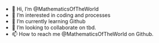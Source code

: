 - 👋 Hi, I’m @MathematicsOfTheWorld
- 👀 I’m interested in coding and processes
- 🌱 I’m currently learning Github
- 💞️ I’m looking to collaborate on tbd.
- 📫 How to reach me @MathematicsOfTheWorld on Github.

<!---
MathematicsOfTheWorld/MathematicsOfTheWorld is a ✨ special ✨ repository because its `README.md` (this file) appears on your GitHub profile.
You can click the Preview link to take a look at your changes.
--->

